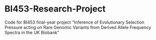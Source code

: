 # BI453-Research-Project
Code for BI453 final-year project "Inference of Evolutionary Selection Pressure acting on Rare Genomic Variants from Derived Allele Frequency Spectra in the UK Biobank"
